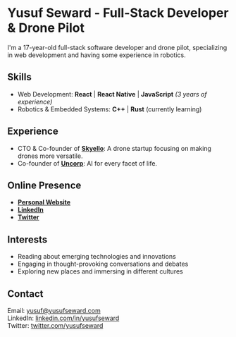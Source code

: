 # Yusuf Seward - Full-Stack Developer & Drone Pilot

I'm a 17-year-old full-stack software developer and drone pilot, specializing in web development and having some experience in robotics.

## Skills

- Web Development: **React** | **React Native** | **JavaScript** _(3 years of experience)_
- Robotics & Embedded Systems: **C++** | **Rust** (currently learning)

## Experience

- CTO & Co-founder of **[Skyello](https://skyello.com)**: A drone startup focusing on making drones more versatile.
- Co-founder of **[Uncorp](https://uncorp.ai)**: AI for every facet of life.

## Online Presence

- **[Personal Website](https://yusufseward.com)**
- **[LinkedIn](https://linkedin.com/in/yusufseward)**
- **[Twitter](https://twitter.com/yusufseward)**

## Interests

- Reading about emerging technologies and innovations
- Engaging in thought-provoking conversations and debates
- Exploring new places and immersing in different cultures

## Contact

Email: [yusuf@yusufseward.com](mailto:yusuf@yusufseward.com)\
LinkedIn: [linkedin.com/in/yusufseward](https://linkedin.com/in/yusufseward)\
Twitter: [twitter.com/yusufseward](https://twitter.com/yusufseward)
